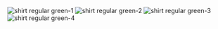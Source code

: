 ![shirt regular green-1](shirt_regular_green-1.png)
![shirt regular green-2](shirt_regular_green-2.png)
![shirt regular green-3](shirt_regular_green-3.png)
![shirt regular green-4](shirt_regular_green-4.png)
